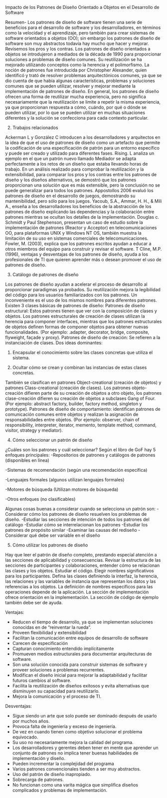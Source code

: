 Impacto de los Patrones de Diseño Orientado a Objetos en el Desarrollo de Software

Resumen- Los patrones de diseño de software tienen una serie de beneficios para el desarrollo de
software y los desarrolladores, en términos como la velocidad y el aprendizaje, pero también para crear
sistemas de software orientados a objetos (OO); sin embargo los patrones de diseño de software son
muy abstractos todavía hay mucho que hacer y mejorar. Revisemos los pros y los contras.
Los patrones de diseño orientados a objetos se introdujeron a mediados de la década de 1990 para
proporcionar soluciones a problemas de diseño comunes. Su reutilización se ha mejorado utilizando
conceptos como la herencia y el polimorfismo. La noción de patrones fue introducida por Christopher
Alexander, quien identificó y trató de resolver problemas arquitectónicos comunes, ya que se dio cuenta
de que había algunas características, problemas y soluciones comunes que se pueden utilizar, resolver y
mejorar mediante la implementación de patrones de diseño.
En general, los patrones de diseño ofrecen una forma de reutilizar mucha experiencia, pero no significa
necesariamente que la reutilización se limite a repetir la misma experiencia, ya que proporcionan
respuesta a cómo, cuándo, por qué o dónde se pueden utilizar, por lo que se pueden utilizar en muchas
situaciones diferentes y la solución se confecciona para cada contexto particular.

2. Trabajos relacionados

Ackerman L y González C introducen a los desarrolladores y arquitectos en la idea de que el uso de
patrones de diseño como un artefacto que permite la codificación de una especificación de patrón para
un entorno específico y puede ser creado y utilizado para diferentes fases. Rising. L analiza un ejemplo
en el que un patrón nuevo llamado Mediador se adapta perfectamente a los retos de un diseño que
estaba llevando horas de trabajo.
En un análisis realizado para comprobar la reutilización y la extensibilidad, para comparar los pros y los
contras entre los patrones de diseño y los diseños alternativos, se demostró que los patrones
proporcionan una solución que es más extensible, pero la conclusión no se puede generalizar para todos
los patrones. Appostollos 2006 evaluó los patrones de diseño en el desarrollo de juegos, demostrando
su mantenibilidad, pero sólo para los juegos.
Yacoub, S.A., Ammar, H. H., &amp; Mili A., enseña a los desarrolladores los beneficios de la abstracción de los
patrones de diseño explicando las dependencias y la colaboración entre patrones mientras se ocultan
los detalles de la implementación. Douglas c. Schmidt y Paul Stephenson, presentan un caso de estudio
sobre la implementación de patrones (Reactor y Acceptor) en telecomunicaciones OO, para plataformas
UNIX y Windows NT OS, también muestra la limitación de su uso en sistemas comerciales de
telecomunicaciones.
Fowler, M. (2003), explica que los patrones escritos ayudan a educar a otros miembros del equipo para
construir y revisar el software. T Cline, M.P. (1996), ventajas y desventajas de los patrones de diseño,
ayuda a los profesionales de TI que quieren aprender más o desean promover el uso de patrones de
diseño.

3. Catálogo de patrones de diseño

Los patrones de diseño ayudan a acelerar el proceso de desarrollo al proporcionar paradigmas ya
probados. Su reutilización mejora la legibilidad del código para los usuarios familiarizados con los
patrones. Un inconveniente es el uso de los mismos nombres para diferentes patrones.
Existen 3 clases básicas de patrones de diseño:
Patrones de diseño estructural: Estos patrones tienen que ver con la composición de clases y objetos.
Los patrones estructurales de creación de clases utilizan la herencia para componer interfaces, mientras
que los patrones estructurales de objetos definen formas de componer objetos para obtener nuevas
funcionalidades. (Por ejemplo: .adapter, decorator, bridge, composite, flyweight, façade y proxy).
Patrones de diseño de creación: Se refieren a la instanciación de clases. Dos ideas dominantes:

1. Encapsular el conocimiento sobre las clases concretas que utiliza el sistema.

2. Ocultar cómo se crean y combinan las instancias de estas clases concretas.

También se clasifican en patrones Object-creational (creación de objetos) y patrones Class-creational
(creación de clases). Los patrones objeto-creación difieren parte de su creación de objetos a otro objeto,
los patrones clase-creación difieren su creación de objetos a subclases Gang of Four. (Por ejemplo:
abstract factory, builder, factory method, singleton y prototype).
Patrones de diseño de comportamiento: identifican patrones de comunicación comunes entre objetos y
realizan la asignación de responsabilidades entre objetos. (Por ejemplo: observer, chain of responsibility,
interpreter, iterator, memento, template method, command, visitor, strategy y mediator).

4. Cómo seleccionar un patrón de diseño

¿Cuáles son los patrones y cuál seleccionar?
Según el libro de GoF hay 5 enfoques principales:
-Repositorios de patrones y catálogos de patrones (disponibles en línea)

-Sistemas de recomendación (según una recomendación específica)

-Lenguajes formales (algunos utilizan lenguajes formales)

-Motores de búsqueda (Utilizan motores de búsqueda)

-Otros enfoques (no clasificables)

Algunas cosas buenas a considerar cuando se selecciona un patrón son:
-Considerar cómo los patrones de diseño resuelven los problemas de diseño.
-Estudiar las secciones de intención de todos los patrones del catálogo
-Estudiar cómo se interrelacionan los patrones
-Estudiar los patrones de propósito similar
-Examinar las causas del rediseño
-Considerar qué debe ser variable en el diseño

5. Cómo utilizar los patrones de diseño

Hay que leer el patrón de diseño completo, prestando especial atención a las secciones de aplicabilidad
y consecuencias. Revisar la estructura de las secciones de participantes y colaboraciones, entender
cómo se relacionan las clases y los objetos. Estudiar el código. Elegir nombres significativos para los
participantes. Defina las clases definiendo la interfaz, la herencia, las relaciones y las variables de
instancia que representan los datos y las referencias a los objetos. La definición de nombres específicos
para las operaciones depende de la aplicación.
La sección de implementación ofrece orientación en la implementación. La sección de código de
ejemplo también debe ser de ayuda.

Ventajas:

- Reducen el tiempo de desarrollo, ya que se implementan soluciones conocidas en de “reinventar la rueda”.
- Proveen flexibilidad y extensibilidad
- Facilitan la comunicación entre equipos de desarrollo de software
- Carecen de especificación
- Capturan conocimiento entendido implícitamente
- Promueven medios estructurales para documentar arquitecturas de software.
- Son una solución conocida para construir sistemas de software y proveer soluciones a problemas recurrentes.
- Modifican el diseño inicial para mejorar la adaptabilidad y facilitar futuros cambios al software.
- Facilita la reutilización de diseños exitosos y evita alternativas que disminuyen su capacidad para reutilizarlo.
- Mejora la comunicación y el proceso de TI.

Desventajas:
- Sigue siendo un arte que solo puede ser dominado después de usarlo por muchos años.
- Provoca falta de ingeniería y exceso de ingeniería.
- De vez en cuando tienen como objetivo solucionar el problema equivocado.
- Su uso no necesariamente mejora la calidad del programa.
- Los desarrolladores y gerentes deben tener en mente que aprender un conjunto de patrones no implica tener buenas habilidades de implementación y diseño.
- Pueden incrementar la complejidad del programa
- Varios patrones convencionales tienden a ser muy abstractos.
- Uso del patrón de diseño inapropiado.
- Sobrecarga de patrones.
- No funcionan como una varita mágica que simplifica diseños complicados y problemas de implementación.
